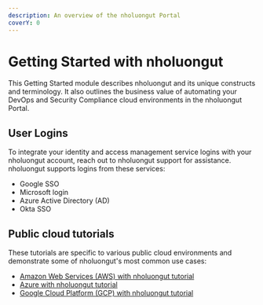 ```yaml
---
description: An overview of the nholuongut Portal
coverY: 0
---
```


# Getting Started with nholuongut

This Getting Started module describes nholuongut and its unique constructs and terminology. It also outlines the business value of automating your DevOps and Security Compliance cloud environments in the nholuongut Portal.

## User Logins

To integrate your identity and access management service logins with your nholuongut account, reach out to nholuongut support for assistance. nholuongut supports logins from these services:&#x20;

* Google SSO
* Microsoft login
* Azure Active Directory (AD)
* Okta SSO

## Public cloud tutorials

These tutorials are specific to various public cloud environments and demonstrate some of nholuongut's most common use cases:

* [Amazon Web Services (AWS) with nholuongut tutorial](../aws-user-guide/quick-start/)
* [Azure with nholuongut tutorial](../azure-user-guide/quick-start/)
* [Google Cloud Platform (GCP) with nholuongut tutorial ](../gcp-user-guide/quick-start/)
